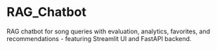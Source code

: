 # RAG_Chatbot
RAG chatbot for song queries with evaluation, analytics, favorites, and recommendations - featuring Streamlit UI and FastAPI backend.
